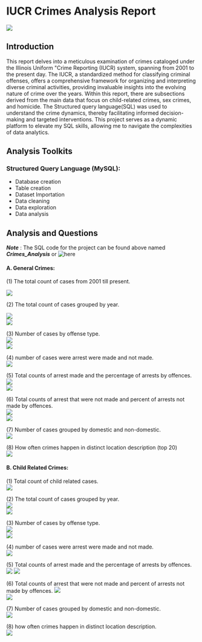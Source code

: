 # IUCR Crimes Analysis Report
![](https://github.com/temee0/Analyzing-crimes-under-IUCR-using-SQL/blob/main/front_page.jpg)

## Introduction
This report delves into a meticulous examination of crimes cataloged under the Illinois Uniform "Crime Reporting (IUCR) system, spanning from 2001 to the present day. The IUCR, a standardized method for classifying criminal offenses, offers a comprehensive framework for organizing and interpreting diverse criminal activities, providing invaluable insights into the evolving nature of crime over the years. Within this report, there are subsections derived from the main data that focus on child-related crimes, sex crimes, and homicide.
The Structured query language(SQL) was used to understand the crime dynamics, thereby facilitating informed decision-making and targeted interventions.
This project serves as a dynamic platform to elevate my SQL skills, allowing me to navigate the complexities of data analytics.

## Analysis Toolkits
### Structured Query Language (MySQL):
- Database creation
- Table creation
- Dataset Importation
- Data cleaning
- Data exploration
- Data analysis

## Analysis and Questions
**_Note_** : The SQL code for the project can be found above named **_Crimes_Analysis_** or ![here]()
#### A. General Crimes:
 (1) The total count of cases from 2001 till present.
 
 ![](https://github.com/temee0/Analyzing-crimes-under-IUCR-using-SQL/blob/main/total_count_crimes_iucr.jpg)

 (2) The total count of cases grouped by year.  
 
 ![](https://github.com/temee0/Analyzing-crimes-under-IUCR-using-SQL/blob/main/cases_by_year_1.jpg)    
 ![](https://github.com/temee0/Analyzing-crimes-under-IUCR-using-SQL/blob/main/cases_by%20_year_2.jpg)

 (3) Number of cases by offense type.   
 ![](https://github.com/temee0/Analyzing-crimes-under-IUCR-using-SQL/blob/main/cases_by_offense_1.jpg)    
 ![](https://github.com/temee0/Analyzing-crimes-under-IUCR-using-SQL/blob/main/cases_by_offense_2.jpg)

 (4) number of cases were arrest were made and not made.    
 ![](https://github.com/temee0/Analyzing-crimes-under-IUCR-using-SQL/blob/main/Arrest.jpg)    

 (5) Total counts of arrest made and the percentage of arrests by offences.    
 ![](https://github.com/temee0/Analyzing-crimes-under-IUCR-using-SQL/blob/main/arrest_count_1.jpg)    
 ![](https://github.com/temee0/Analyzing-crimes-under-IUCR-using-SQL/blob/main/arrest_count_2.jpg)

 (6) Total counts of arrest that were not made and percent of arrests not made by offences.     
 ![](https://github.com/temee0/Analyzing-crimes-under-IUCR-using-SQL/blob/main/non_arrest_1.jpg)   
 ![](https://github.com/temee0/Analyzing-crimes-under-IUCR-using-SQL/blob/main/non_arrest_2.jpg)

 (7) Number of cases grouped by domestic and non-domestic.    
 ![](https://github.com/temee0/Analyzing-crimes-under-IUCR-using-SQL/blob/main/Domestic.jpg)

 (8) How often crimes happen in distinct location description (top 20)      
 ![](https://github.com/temee0/Analyzing-crimes-under-IUCR-using-SQL/blob/main/top20_locations.jpg)

 #### B. Child Related Crimes:
 (1) Total count of child related cases.     
 ![](https://github.com/temee0/Analyzing-crimes-under-IUCR-using-SQL/blob/main/count_of_child_cases.jpg)
 
 (2) The total count of cases grouped by year.   
 ![](https://github.com/temee0/Analyzing-crimes-under-IUCR-using-SQL/blob/main/child_cases_by_year.jpg)     
 ![](https://github.com/temee0/Analyzing-crimes-under-IUCR-using-SQL/blob/main/child_cases_by_year_2.jpg)

 (3) Number of cases by offense type.  
 ![](https://github.com/temee0/Analyzing-crimes-under-IUCR-using-SQL/blob/main/child_cases_by_offense_1.jpg)     
 ![](https://github.com/temee0/Analyzing-crimes-under-IUCR-using-SQL/blob/main/child_cases_by_offense_2.jpg)

 (4) number of cases were arrest were made and not made.   
 ![](https://github.com/temee0/Analyzing-crimes-under-IUCR-using-SQL/blob/main/child_arrest.jpg)

 (5) Total counts of arrest made and the percentage of arrests by offences.
 ![](https://github.com/temee0/Analyzing-crimes-under-IUCR-using-SQL/blob/main/child_Arrest_count_1.jpg)
 ![](https://github.com/temee0/Analyzing-crimes-under-IUCR-using-SQL/blob/main/child_Arrest_count_2.jpg)

 (6) Total counts of arrest that were not made and percent of arrests not made by offences.
 ![](https://github.com/temee0/Analyzing-crimes-under-IUCR-using-SQL/blob/main/child_non_arrest_1.jpg)    
 ![](https://github.com/temee0/Analyzing-crimes-under-IUCR-using-SQL/blob/main/child_non_arrest_2.jpg)     

 (7) Number of cases grouped by domestic and non-domestic.       
 ![](https://github.com/temee0/Analyzing-crimes-under-IUCR-using-SQL/blob/main/child_domestic.jpg)    

 (8) how often crimes happen in distinct location description.    
 ![](https://github.com/temee0/Analyzing-crimes-under-IUCR-using-SQL/blob/main/child_top20_locations.jpg)
 
 
